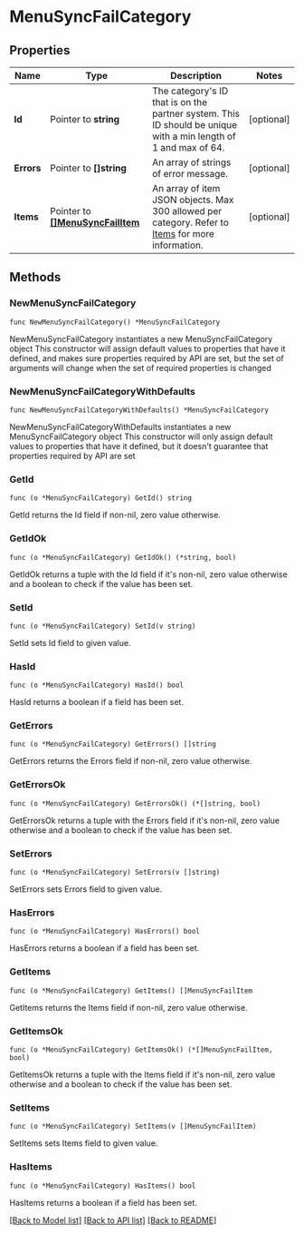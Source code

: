 # MenuSyncFailCategory

## Properties

Name | Type | Description | Notes
------------ | ------------- | ------------- | -------------
**Id** | Pointer to **string** | The category&#39;s ID that is on the partner system. This ID should be unique with a min length of 1 and max of 64. | [optional] 
**Errors** | Pointer to **[]string** | An array of strings of error message. | [optional] 
**Items** | Pointer to [**[]MenuSyncFailItem**](MenuSyncFailItem.md) | An array of item JSON objects. Max 300 allowed per category. Refer to [Items](#items) for more information. | [optional] 

## Methods

### NewMenuSyncFailCategory

`func NewMenuSyncFailCategory() *MenuSyncFailCategory`

NewMenuSyncFailCategory instantiates a new MenuSyncFailCategory object
This constructor will assign default values to properties that have it defined,
and makes sure properties required by API are set, but the set of arguments
will change when the set of required properties is changed

### NewMenuSyncFailCategoryWithDefaults

`func NewMenuSyncFailCategoryWithDefaults() *MenuSyncFailCategory`

NewMenuSyncFailCategoryWithDefaults instantiates a new MenuSyncFailCategory object
This constructor will only assign default values to properties that have it defined,
but it doesn't guarantee that properties required by API are set

### GetId

`func (o *MenuSyncFailCategory) GetId() string`

GetId returns the Id field if non-nil, zero value otherwise.

### GetIdOk

`func (o *MenuSyncFailCategory) GetIdOk() (*string, bool)`

GetIdOk returns a tuple with the Id field if it's non-nil, zero value otherwise
and a boolean to check if the value has been set.

### SetId

`func (o *MenuSyncFailCategory) SetId(v string)`

SetId sets Id field to given value.

### HasId

`func (o *MenuSyncFailCategory) HasId() bool`

HasId returns a boolean if a field has been set.

### GetErrors

`func (o *MenuSyncFailCategory) GetErrors() []string`

GetErrors returns the Errors field if non-nil, zero value otherwise.

### GetErrorsOk

`func (o *MenuSyncFailCategory) GetErrorsOk() (*[]string, bool)`

GetErrorsOk returns a tuple with the Errors field if it's non-nil, zero value otherwise
and a boolean to check if the value has been set.

### SetErrors

`func (o *MenuSyncFailCategory) SetErrors(v []string)`

SetErrors sets Errors field to given value.

### HasErrors

`func (o *MenuSyncFailCategory) HasErrors() bool`

HasErrors returns a boolean if a field has been set.

### GetItems

`func (o *MenuSyncFailCategory) GetItems() []MenuSyncFailItem`

GetItems returns the Items field if non-nil, zero value otherwise.

### GetItemsOk

`func (o *MenuSyncFailCategory) GetItemsOk() (*[]MenuSyncFailItem, bool)`

GetItemsOk returns a tuple with the Items field if it's non-nil, zero value otherwise
and a boolean to check if the value has been set.

### SetItems

`func (o *MenuSyncFailCategory) SetItems(v []MenuSyncFailItem)`

SetItems sets Items field to given value.

### HasItems

`func (o *MenuSyncFailCategory) HasItems() bool`

HasItems returns a boolean if a field has been set.


[[Back to Model list]](../README.md#documentation-for-models) [[Back to API list]](../README.md#documentation-for-api-endpoints) [[Back to README]](../README.md)


